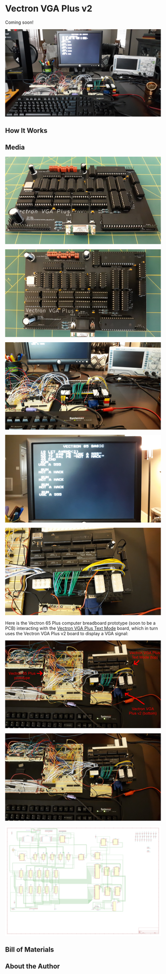 # Vectron VGA Plus v2

Coming soon!

![](https://raw.githubusercontent.com/nickbild/vectron_vga_plus_v2/main/media/full_view_sm.jpg)

## How It Works

## Media

![](https://raw.githubusercontent.com/nickbild/vectron_vga_plus_v2/main/media/vvga_angle_sm.jpg)

![](https://raw.githubusercontent.com/nickbild/vectron_vga_plus_v2/main/media/vvga_top_sm.jpg)

![](https://raw.githubusercontent.com/nickbild/vectron_vga_plus_v2/main/media/full_view_zoom_sm.jpg)

![](https://raw.githubusercontent.com/nickbild/vectron_vga_plus_v2/main/media/screenshot_sm.jpg)

![](https://raw.githubusercontent.com/nickbild/vectron_vga_plus_v2/main/media/top_zoom_in_sm.jpg)

Here is the Vectron 65 Plus computer breadboard prototype (soon to be a PCB) interacting with the [Vectron VGA Plus Text Mode](https://github.com/nickbild/vectron_vga_plus_text_mode) board, which in turn uses the Vectron VGA Plus v2 board to display a VGA signal:

![](https://raw.githubusercontent.com/nickbild/vectron_vga_plus_v2/main/media/top_zoom_out_annotated_sm.jpg)

![](https://raw.githubusercontent.com/nickbild/vectron_vga_plus_v2/main/media/top_zoom_out_sm.jpg)

![](https://raw.githubusercontent.com/nickbild/vectron_vga_plus_v2/main/media/kicad.svg)

## Bill of Materials

## About the Author

